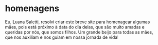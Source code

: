 # homenagens
Eu, Luana Saletti, resolvi criar este breve site para homenagear algumas mães, pois está próximo à data do dia delas, que são muito amadas e queridas por nós, que somos filhos. Um grande beijo para todas as mães, que nos auxiliam e nos guiam em nossa jornada de vida!
